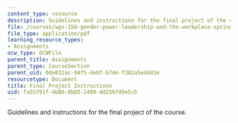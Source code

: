 ```yaml
---
content_type: resource
description: Guidelines and instructions for the final project of the course.
file: /courses/wgs-150-gender-power-leadership-and-the-workplace-spring-2015/fa55791f4b860b852408dd256f49e5cb_MITWGS_150S15_Finalproject.pdf
file_type: application/pdf
learning_resource_types:
- Assignments
ocw_type: OCWFile
parent_title: Assignments
parent_type: CourseSection
parent_uid: 0de032ac-94f5-debf-b7de-f302a5edd43e
resourcetype: Document
title: Final Project Instructions
uid: fa55791f-4b86-0b85-2408-dd256f49e5cb
---
```

Guidelines and instructions for the final project of the course.